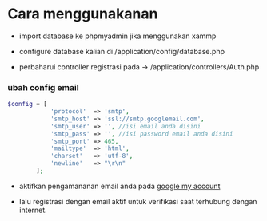 # Cara menggunakanan

- import database ke phpmyadmin jika menggunakan xammp 
- configure database kalian di /application/config/database.php

- perbaharui controller registrasi pada -> /application/controllers/Auth.php

### ubah config email

```php
$config = [
            'protocol'  => 'smtp',
            'smtp_host' => 'ssl://smtp.googlemail.com',
            'smtp_user' => '', //isi email anda disini
            'smtp_pass' => '', //isi password email anda disini
            'smtp_port' => 465,
            'mailtype'  => 'html',
            'charset'   => 'utf-8',
            'newline'   => "\r\n"
        ];
```

- aktifkan pengamananan email anda pada [google my account](https://myaccount.google.com/lesssecureapps?utm_source=google-account&utm_medium=web)

- lalu registrasi dengan email aktif untuk verifikasi saat terhubung dengan internet.
